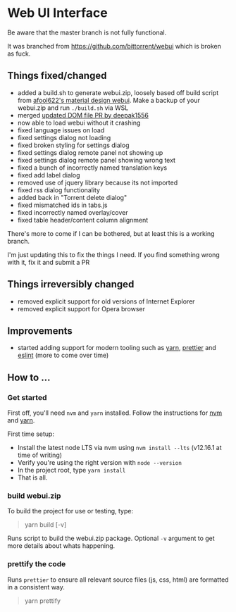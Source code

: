 # Web UI Interface

Be aware that the master branch is not fully functional.

It was branched from https://github.com/bittorrent/webui which is broken as fuck.

## Things fixed/changed

* added a build.sh to generate webui.zip, loosely based off build script from [afool622's material design webui](https://github.com/afool622/webui). Make a backup of your webui.zip and run `./build.sh` via WSL
* merged [updated DOM file PR by deepak1556](https://github.com/bittorrent/webui/pull/12)
* now able to load webui without it crashing
* fixed language issues on load
* fixed settings dialog not loading
* fixed broken styling for settings dialog
* fixed settings dialog remote panel not showing up
* fixed settings dialog remote panel showing wrong text
* fixed a bunch of incorrectly named translation keys
* fixed add label dialog
* removed use of jquery library because its not imported
* fixed rss dialog functionality
* added back in "Torrent delete dialog"
* fixed mismatched ids in tabs.js
* fixed incorrectly named overlay/cover
* fixed table header/content column alignment

There's more to come if I can be bothered, but at least this is a working branch.

I'm just updating this to fix the things I need. If you find something wrong with it, fix it and submit a PR

## Things irreversibly changed

* removed explicit support for old versions of Internet Explorer
* removed explicit support for Opera browser

## Improvements

* started adding support for modern tooling such as [yarn](https://yarnpkg.com/), [prettier](https://prettier.io/) and [eslint](https://eslint.org) (more to come over time)

## How to ...

### Get started

First off, you'll need `nvm` and `yarn` installed. Follow the instructions for [nvm](https://github.com/nvm-sh/nvm) and [yarn](https://classic.yarnpkg.com/en/docs/install/).

First time setup:

* Install the latest node LTS via nvm using `nvm install --lts` (v12.16.1 at time of writing)
* Verify you're using the right version with `node --version`
* In the project root, type `yarn install`
* That is all.

### build webui.zip

To build the project for use or testing, type:

> yarn build [-v]

Runs script to build the webui.zip package. Optional `-v` argument to get more details about whats happening.

### prettify the code

Runs `prettier` to ensure all relevant source files (js, css, html) are formatted in a consistent way.

> yarn prettify
